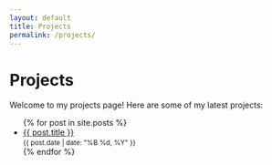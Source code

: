```yaml
---
layout: default
title: Projects
permalink: /projects/
---
```


# Projects

Welcome to my projects page! Here are some of my latest projects:

<ul>
  {% for post in site.posts %}
    <li>
      <a href="{{ post.url }}">{{ post.title }}</a>
      <br />
      <small>{{ post.date | date: "%B %d, %Y" }}</small>
    </li>
  {% endfor %}
</ul>
